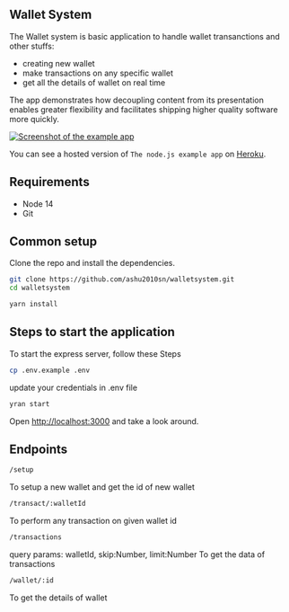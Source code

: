 ## Wallet System

The Wallet system is basic application to handle wallet transanctions and other stuffs:

- creating new wallet
- make transactions on any specific wallet
- get all the details of wallet on real time

The app demonstrates how decoupling content from its presentation enables greater flexibility and facilitates shipping higher quality software more quickly.

<a href="https://the-example-app-nodejs.herokuapp.com/" target="_blank"><img src="https://images.contentful.com/qz0n5cdakyl9/4GZmvrdodGM6CksMCkkAEq/700a527b8203d4d3ccd3c303c5b3e2aa/the-example-app.png" alt="Screenshot of the example app"/></a>

You can see a hosted version of `The node.js example app` on <a href="https://the-example-app-nodejs.contentful.com/" target="_blank">Heroku</a>.
## Requirements

* Node 14
* Git
## Common setup

Clone the repo and install the dependencies.

```bash
git clone https://github.com/ashu2010sn/walletsystem.git
cd walletsystem
```

```bash
yarn install
```

## Steps to start the application

To start the express server, follow these Steps

```bash
cp .env.example .env
```

update your credentials in .env file

```bash
yran start
```

Open [http://localhost:3000](http://localhost:3000) and take a look around.


## Endpoints

```bash
/setup
```
To setup a new wallet and get the id of new wallet

```bash
/transact/:walletId
```
To perform any transaction on given wallet id

```bash
/transactions
```
query params: walletId, skip:Number, limit:Number 
To get the data of transactions

```bash
/wallet/:id
```
To get the details of wallet
